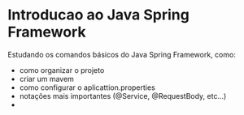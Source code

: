 # Introducao ao Java Spring Framework

Estudando os comandos básicos do Java Spring Framework, como:
- como organizar o projeto
- criar um mavem
- como configurar o aplicattion.properties
- notações mais importantes (@Service, @RequestBody, etc...)
- 

